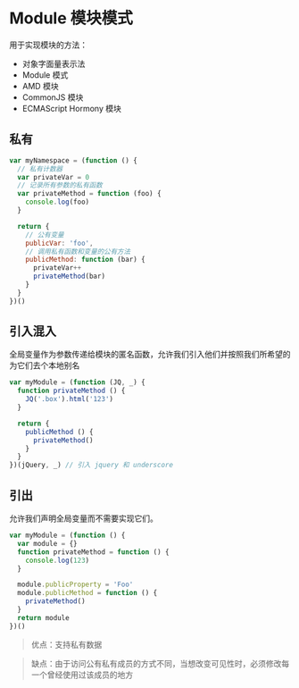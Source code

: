 # Module 模块模式

用于实现模块的方法：

- 对象字面量表示法
- Module 模式
- AMD 模块
- CommonJS 模块
- ECMAScript Hormony 模块

## 私有

```js
var myNamespace = (function () {
  // 私有计数器
  var privateVar = 0
  // 记录所有参数的私有函数
  var privateMethod = function (foo) {
    console.log(foo)
  }

  return {
    // 公有变量
    publicVar: 'foo',
    // 调用私有函数和变量的公有方法
    publicMethod: function (bar) {
      privateVar++
      privateMethod(bar)
    }
  }
})()
```

## 引入混入

全局变量作为参数传递给模块的匿名函数，允许我们引入他们并按照我们所希望的为它们去个本地别名

```js
var myModule = (function (JQ, _) {
  function privateMethod () {
    JQ('.box').html('123')
  }

  return {
    publicMethod () {
      privateMethod()
    }
  }
})(jQuery, _) // 引入 jquery 和 underscore
```

## 引出

允许我们声明全局变量而不需要实现它们。

```js
var myModule = (function () {
  var module = {}
  function privateMethod = function () {
    console.log(123)
  }

  module.publicProperty = 'Foo'
  module.publicMethod = function () {
    privateMethod()
  }
  return module
})()
```

> 优点：支持私有数据

> 缺点：由于访问公有私有成员的方式不同，当想改变可见性时，必须修改每一个曾经使用过该成员的地方